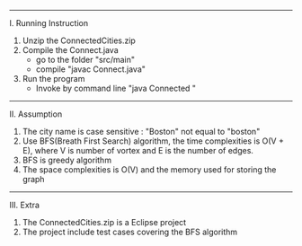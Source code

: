 ******************************************************************************************
I. Running Instruction

1. Unzip the ConnectedCities.zip
2. Compile the Connect.java 
   - go to the folder "src/main"
   - compile "javac Connect.java"
3. Run the program
   - Invoke by command line "java Connected <filename> <cityname1> <cityname2>"

******************************************************************************************
II. Assumption

1. The city name is case sensitive : "Boston" not equal to "boston"
2. Use BFS(Breath First Search) algorithm, the time complexities is O(V + E), where V is number of vortex and E is the number of edges.
3. BFS is greedy algorithm
4. The space complexities is O(V) and the memory used for storing the graph

******************************************************************************************
III. Extra

1. The ConnectedCities.zip is a Eclipse project 
2. The project include test cases covering the BFS algorithm